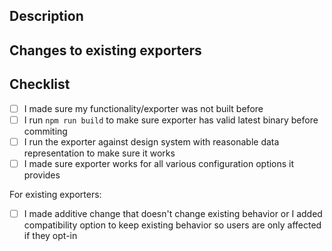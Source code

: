 ## Description

<!-- A summary of your change. If you are modifying existing exporter or adding a new one, explain what it does. -->

## Changes to existing exporters

<!-- If you are modifying existing exporter, please explain to detail what will change for everyone who uses the exporter. Keep in mind that exporters are used by thousands of companies and any single change has potential to affect a vast number of codebases - so we will be extremely diligent in making sure nothing breaks for existing users. Delete this section if you are adding a new exporter. -->

## Checklist

- [ ] I made sure my functionality/exporter was not built before
- [ ] I run `npm run build` to make sure exporter has valid latest binary before commiting
- [ ] I run the exporter against design system with reasonable data representation to make sure it works
- [ ] I made sure exporter works for all various configuration options it provides

For existing exporters:

- [ ] I made additive change that doesn't change existing behavior or I added compatibility option to keep existing behavior so users are only affected if they opt-in

<!-- Check all above to confirm you did all the steps!  -->